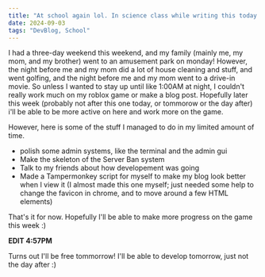 ```yaml
---
title: "At school again lol. In science class while writing this today."
date: 2024-09-03
tags: "DevBlog, School"
---
```

I had a three-day weekend this weekend, and my family (mainly me, my mom, and my brother) went to an amusement park on monday! However, the night before me and my mom did a lot of house cleaning and stuff, and went golfing, and the night before me and my mom went to a drive-in movie. So unless I wanted to stay up until like 1:00AM at night, I couldn't really work much on my roblox game or make a blog post. Hopefully later this week (probably not after this one today, or tommorow or the day after) i'll be able to be more active on here and work more on the game.

However, here is some of the stuff I managed to do in my limited amount of time.

* polish some admin systems, like the terminal and the admin gui
* Make the skeleton of the Server Ban system
* Talk to my friends about how developement was going
* Made a Tampermonkey script for myself to make my blog look better when I view it (I almost made this one myself; just needed some help to change the favicon in chrome, and to move around a few HTML elements)

That's it for now. Hopefully I'll be able to make more progress on the game this week :)

**EDIT 4:57PM**

Turns out I'll be free tommorrow! I'll be able to develop tomorrow, just not the day after :)
